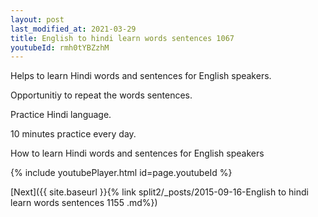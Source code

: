 ```yaml
---
layout: post
last_modified_at: 2021-03-29
title: English to hindi learn words sentences 1067 
youtubeId: rmh0tYBZzhM
---
```

 
 
Helps to learn Hindi words and sentences for English speakers.

Opportunitiy to repeat the words sentences. 

Practice Hindi language. 
 
10 minutes practice every day. 
 
How to learn Hindi words and sentences for English speakers 
 
{% include youtubePlayer.html id=page.youtubeId %}
 
 
[Next]({{ site.baseurl }}{% link  split2/_posts/2015-09-16-English to hindi learn words sentences 1155 .md%})
 
